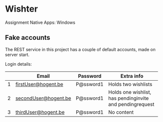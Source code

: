 # Wishter
Assignment Native Apps: Windows

## Fake accounts

The REST service in this project has a couple of default accounts, made on server start. 

Login details:

  | Email | Password | Extra info
 --- | --- | --- | ---
 1 | firstUser@hogent.be | P@ssword1 | Holds two wishlists
 2 | secondUser@hogent.be | P@ssword1 | Holds one wishlist, has pendinginvite and pendingrequest
 3 | thirdUser@hogent.be | P@ssword1 | No content
